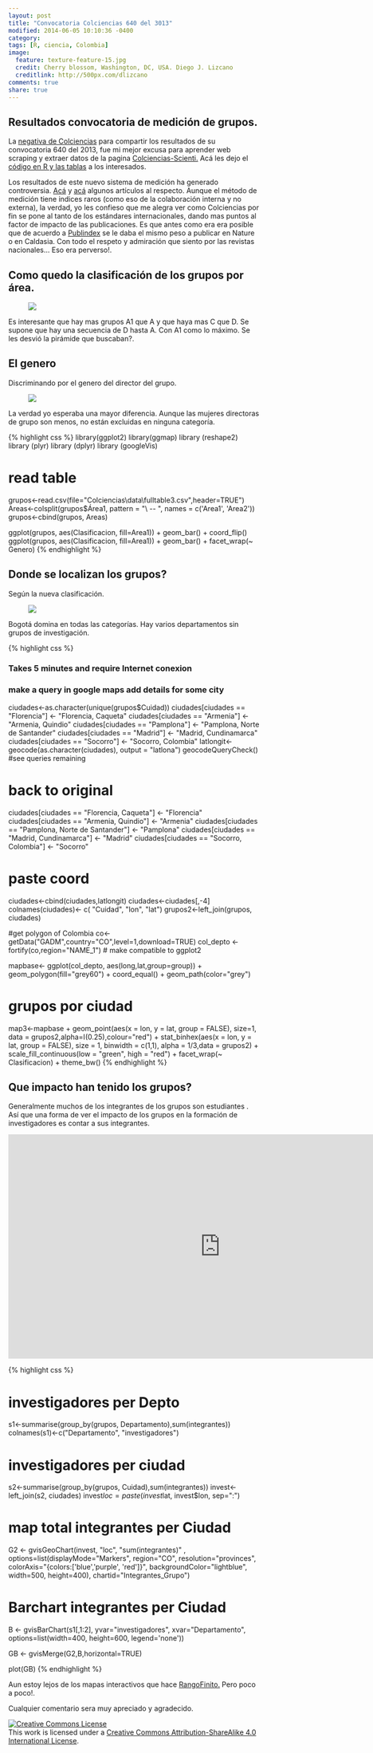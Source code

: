 ```yaml
---
layout: post
title: "Convocatoria Colciencias 640 del 3013"
modified: 2014-06-05 10:10:36 -0400
category:
tags: [R, ciencia, Colombia]
image:
  feature: texture-feature-15.jpg
  credit: Cherry blossom, Washington, DC, USA. Diego J. Lizcano
  creditlink: http://500px.com/dlizcano
comments: true
share: true
---
```


## Resultados convocatoria de medición de grupos.
 
La [negativa de Colciencias](http://dlizcano.github.io/2014/05/28/New-system-to-evaluate-science-in-Colombia.html) para compartir los resultados de su convocatoria 640 del 2013, fue mi mejor excusa para aprender web scraping y extraer datos de la pagina [Colciencias-Scienti.](http://scienti.colciencias.gov.co:8083/ciencia-war/) Acá les dejo el [código en R y las tablas](https://github.com/dlizcano/Grupos_Colciencias) a los interesados.

Los resultados de este nuevo sistema de medición ha generado controversia. [Acá](http://www.eltiempo.com/archivo/documento/CMS-13826027) y [acá](http://www.rcnradio.com/noticias/investigadores-de-la-udea-criticaron-el-modelo-de-investigacion-de-colciencias-139109?utm_source=dlvr.it&utm_medium=twitter) algunos artículos al respecto. Aunque el método de medición tiene indices raros (como eso de la colaboración interna y no externa), la verdad, yo les confieso que me alegra ver como Colciencias por fin se pone al tanto de los estándares internacionales, dando mas puntos al factor de impacto de las publicaciones. Es que antes como era era posible que de acuerdo a [Publindex](http://201.234.78.173:8084/publindex/) se le daba el mismo peso a publicar en Nature o en Caldasia. Con todo el respeto y admiración que siento por las revistas nacionales... Eso era perverso!.    

## Como quedo la clasificación de los grupos por área.
<figure>
	<img src="/images/Colciencias/grupos1.png">
</figure>

Es interesante que hay mas grupos A1 que A y que haya mas C que D. Se supone que hay una secuencia de D hasta A. Con A1 como lo máximo. Se les desvió la pirámide que buscaban?.

## El genero 

Discriminando por el genero del director del grupo. 
<figure>
	<img src="/images/Colciencias/grupos_genero.png">
</figure>
La verdad yo esperaba una mayor diferencia. Aunque las mujeres directoras de grupo son menos, no están excluidas en ninguna categoría.

{% highlight css %}
library(ggplot2)
library(ggmap)
library (reshape2)
library (plyr)
library (dplyr)
library (googleVis)

# read table 
grupos<-read.csv(file="Colciencias\\data\\fulltable3.csv",header=TRUE")
Areas<-colsplit(grupos$Área1, pattern = "\\ -- ", names = c('Area1', 'Area2'))
grupos<-cbind(grupos, Areas)

ggplot(grupos, aes(Clasificacion, fill=Area1)) + geom_bar() + coord_flip() 
ggplot(grupos, aes(Clasificacion, fill=Area1)) + geom_bar() + facet_wrap(~ Genero)
  {% endhighlight %}

## Donde se localizan los grupos?

Según la nueva clasificación.
<figure>
	<img src="/images/Colciencias/mapa_grupos.png">
</figure>
Bogotá domina en todas las categorías. Hay varios departamentos sin grupos de investigación.

{% highlight css %}
### Takes 5 minutes and require Internet conexion
### make a query in google maps add details for some city
ciudades<-as.character(unique(grupos$Cuidad))
ciudades[ciudades == "Florencia"] <- "Florencia, Caqueta"
ciudades[ciudades == "Armenia"] <- "Armenia, Quindio"
ciudades[ciudades == "Pamplona"] <- "Pamplona, Norte de Santander"
ciudades[ciudades == "Madrid"] <- "Madrid, Cundinamarca"
ciudades[ciudades == "Socorro"] <- "Socorro, Colombia"
latlongit<-geocode(as.character(ciudades), output = "latlona")
geocodeQueryCheck() #see queries remaining
# back to original
ciudades[ciudades == "Florencia, Caqueta"] <- "Florencia"
ciudades[ciudades == "Armenia, Quindio"] <- "Armenia"
ciudades[ciudades == "Pamplona, Norte de Santander"] <- "Pamplona"
ciudades[ciudades == "Madrid, Cundinamarca"] <- "Madrid"
ciudades[ciudades == "Socorro, Colombia"] <- "Socorro"

# paste coord
ciudades<-cbind(ciudades,latlongit)
ciudades<-ciudades[,-4]
colnames(ciudades)<- c( "Cuidad",	"lon",	"lat")
grupos2<-left_join(grupos, ciudades)

#get polygon of Colombia
co<-getData("GADM",country="CO",level=1,download=TRUE)
col_depto <- fortify(co,region="NAME_1") # make compatible to ggplot2

mapbase<- ggplot(col_depto, aes(long,lat,group=group)) + geom_polygon(fill="grey60") + coord_equal() +
  geom_path(color="grey") 

# grupos por ciudad 
map3<-mapbase + geom_point(aes(x = lon, y = lat, group = FALSE), size=1, 
                             data = grupos2,alpha=I(0.25),colour="red") + 
  stat_binhex(aes(x = lon, y = lat, group = FALSE),
              size = 1, binwidth = c(1,1), alpha = 1/3,data = grupos2) +
  scale_fill_continuous(low = "green", high = "red") + facet_wrap(~ Clasificacion) + theme_bw() 
  {% endhighlight %}
  

## Que impacto han tenido los grupos?

Generalmente muchos de los integrantes de los grupos son estudiantes . Así que una forma de ver el impacto de los grupos en la formación de investigadores es contar a sus integrantes.  

<iframe width="850" height="450" src="http://dlizcano.github.io/content/map_chart.html" frameborder="0"> </iframe>


{% highlight css %}
#  investigadores per Depto
s1<-summarise(group_by(grupos, Departamento),sum(integrantes))
colnames(s1)<-c("Departamento", "investigadores")
# investigadores per ciudad
s2<-summarise(group_by(grupos, Cuidad),sum(integrantes))
invest<-left_join(s2, ciudades)
invest$loc=paste(invest$lat, invest$lon, sep=":")

# map total integrantes per Ciudad 
G2 <- gvisGeoChart(invest, "loc", "sum(integrantes)"  ,
                  options=list(displayMode="Markers", region="CO", resolution="provinces",
                               colorAxis="{colors:['blue','purple', 'red']}",
                               backgroundColor="lightblue", width=500, height=400), chartid="Integrantes_Grupo")

# Barchart integrantes per Ciudad 
B <- gvisBarChart(s1[,1:2], yvar="investigadores", xvar="Departamento",                  
                  options=list(width=400, height=600, legend='none'))

GB <- gvisMerge(G2,B,horizontal=TRUE) 
                 
plot(GB)
  {% endhighlight %}

Aun estoy lejos de los mapas interactivos que hace [RangoFinito.](http://finiterank.github.io/censo/empleadas.html)  Pero poco a poco!.

Cualquier comentario sera muy apreciado y agradecido.

<a rel="license" href="http://creativecommons.org/licenses/by-sa/4.0/"><img alt="Creative Commons License" style="border-width:0" src="http://i.creativecommons.org/l/by-sa/4.0/88x31.png" /></a><br />This work is licensed under a <a rel="license" href="http://creativecommons.org/licenses/by-sa/4.0/">Creative Commons Attribution-ShareAlike 4.0 International License</a>.